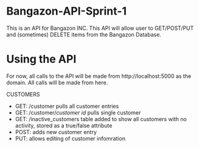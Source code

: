 # Bangazon-API-Sprint-1
This is an API for Bangazon INC. This API will allow user to GET/POST/PUT and (sometimes) DELETE items from the Bangazon Database.

# Using the API
For now, all calls to the API will be made from http://localhost:5000 as the domain. All calls will be made from here.

CUSTOMERS

* GET: /customer pulls all customer entries
* GET: /customer/*customer id* pulls single customer
* GET: /inactive_customers table added to show all customers with no activity, stored as a true/false attribute
* POST: adds new customer entry
* PUT: allows editing of customer infomration


